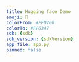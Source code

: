 ```yaml
---
title: Hugging face Demo
emoji: 🚀
colorFrom: #FFD700
colorTo: #FF6347
sdk: {sdk}
sdk_version: {sdkVersion}
app_file: app.py
pinned: false
---
```


